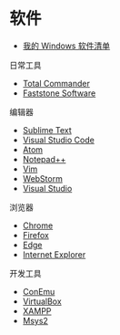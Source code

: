 # 软件

- [我的 Windows 软件清单](../windows/list.md)

日常工具

- [Total Commander](totalcmd/index.md)
- [Faststone Software](faststone/index.md)

编辑器

- [Sublime Text](sublimetext/index.md)
- [Visual Studio Code](vscode/index.md)
- [Atom](atom/index.md)
- [Notepad++](npp/index.md)
- [Vim](vim/index.md)
- [WebStorm](webstorm/index.md)
- [Visual Studio](vs/index.md)

浏览器

- [Chrome](chrome/index.md)
- [Firefox](firefox/index.md)
- [Edge](edge/index.md)
- [Internet Explorer](ie/index.md)

开发工具

- [ConEmu](conemu/index.md)
- [VirtualBox](virtualbox/index.md)
- [XAMPP](xampp/index.md)
- [Msys2](msys2/index.md)
